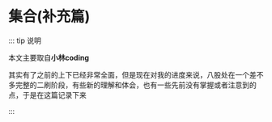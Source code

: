 # 集合(补充篇)

::: tip 说明

本文主要取自**小林coding**

其实有了之前的上下已经非常全面，但是现在对我的进度来说，八股处在一个差不多完整的二刷阶段，有些新的理解和体会，也有一些先前没有掌握或者注意到的点，于是在这篇记录下来

:::

